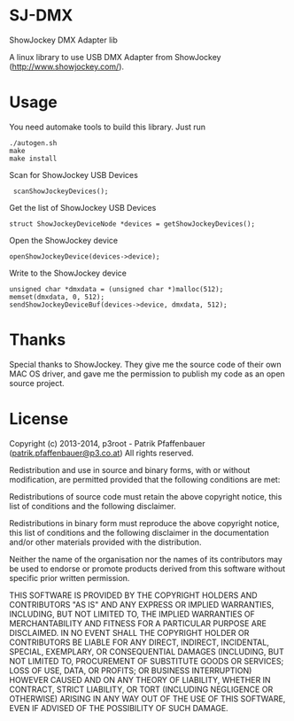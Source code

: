 SJ-DMX
=======
ShowJockey DMX Adapter lib

A linux library to use USB DMX Adapter from ShowJockey (http://www.showjockey.com/).

Usage
======
You need automake tools to build this library. Just run
```
./autogen.sh
make
make install
```

Scan for ShowJockey USB Devices
```
 scanShowJockeyDevices();
```
Get the list of ShowJockey USB Devices

```
struct ShowJockeyDeviceNode *devices = getShowJockeyDevices();
```
Open the ShowJockey device
```
openShowJockeyDevice(devices->device);
```
Write to the ShowJockey device
```
unsigned char *dmxdata = (unsigned char *)malloc(512);
memset(dmxdata, 0, 512);
sendShowJockeyDeviceBuf(devices->device, dmxdata, 512);
```

Thanks
=======
Special thanks to ShowJockey. They give me the source code of their own MAC OS driver, and gave me the permission to publish my code as an open source project.

License
=======
Copyright (c) 2013-2014, p3root - Patrik Pfaffenbauer (patrik.pfaffenbauer@p3.co.at) All rights reserved.

Redistribution and use in source and binary forms, with or without modification, are permitted provided that the following conditions are met:

Redistributions of source code must retain the above copyright notice, this list of conditions and the following disclaimer.

Redistributions in binary form must reproduce the above copyright notice, this list of conditions and the following disclaimer in the documentation and/or other materials provided with the distribution.

Neither the name of the organisation nor the names of its contributors may be used to endorse or promote products derived from this software without specific prior written permission.

THIS SOFTWARE IS PROVIDED BY THE COPYRIGHT HOLDERS AND CONTRIBUTORS "AS IS" AND ANY EXPRESS OR IMPLIED WARRANTIES, INCLUDING, BUT NOT LIMITED TO, THE IMPLIED WARRANTIES OF MERCHANTABILITY AND FITNESS FOR A PARTICULAR PURPOSE ARE DISCLAIMED. IN NO EVENT SHALL THE COPYRIGHT HOLDER OR CONTRIBUTORS BE LIABLE FOR ANY DIRECT, INDIRECT, INCIDENTAL, SPECIAL, EXEMPLARY, OR CONSEQUENTIAL DAMAGES (INCLUDING, BUT NOT LIMITED TO, PROCUREMENT OF SUBSTITUTE GOODS OR SERVICES; LOSS OF USE, DATA, OR PROFITS; OR BUSINESS INTERRUPTION) HOWEVER CAUSED AND ON ANY THEORY OF LIABILITY, WHETHER IN CONTRACT, STRICT LIABILITY, OR TORT (INCLUDING NEGLIGENCE OR OTHERWISE) ARISING IN ANY WAY OUT OF THE USE OF THIS SOFTWARE, EVEN IF ADVISED OF THE POSSIBILITY OF SUCH DAMAGE.
